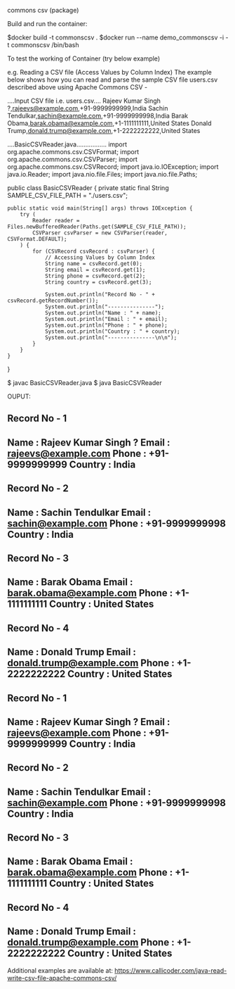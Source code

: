 commons csv (package)

Build and run the container:

$docker build -t commonscsv .
$docker run --name demo_commonscsv -i -t commonscsv /bin/bash

To test the working of Container (try below example)


e.g.
Reading a CSV file (Access Values by Column Index)
The example below shows how you can read and parse the sample CSV file users.csv described above using Apache Commons CSV -


....Input CSV file i.e. users.csv....
Rajeev Kumar Singh ?,rajeevs@example.com,+91-9999999999,India
Sachin Tendulkar,sachin@example.com,+91-9999999998,India
Barak Obama,barak.obama@example.com,+1-1111111111,United States
Donald Trump,donald.trump@example.com,+1-2222222222,United States


....BasicCSVReader.java.................
import org.apache.commons.csv.CSVFormat;
import org.apache.commons.csv.CSVParser;
import org.apache.commons.csv.CSVRecord;
import java.io.IOException;
import java.io.Reader;
import java.nio.file.Files;
import java.nio.file.Paths;

public class BasicCSVReader {
    private static final String SAMPLE_CSV_FILE_PATH = "./users.csv";

    public static void main(String[] args) throws IOException {
        try (
            Reader reader = Files.newBufferedReader(Paths.get(SAMPLE_CSV_FILE_PATH));
            CSVParser csvParser = new CSVParser(reader, CSVFormat.DEFAULT);
        ) {
            for (CSVRecord csvRecord : csvParser) {
                // Accessing Values by Column Index
                String name = csvRecord.get(0);
                String email = csvRecord.get(1);
                String phone = csvRecord.get(2);
                String country = csvRecord.get(3);

                System.out.println("Record No - " + csvRecord.getRecordNumber());
                System.out.println("---------------");
                System.out.println("Name : " + name);
                System.out.println("Email : " + email);
                System.out.println("Phone : " + phone);
                System.out.println("Country : " + country);
                System.out.println("---------------\n\n");
            }
        }
    }
}



$ javac BasicCSVReader.java
$ java BasicCSVReader


OUPUT:

Record No - 1
---------------
Name : Rajeev Kumar Singh ?
Email : rajeevs@example.com
Phone : +91-9999999999
Country : India
---------------


Record No - 2
---------------
Name : Sachin Tendulkar
Email : sachin@example.com
Phone : +91-9999999998
Country : India
---------------


Record No - 3
---------------
Name : Barak Obama
Email : barak.obama@example.com
Phone : +1-1111111111
Country : United States
---------------


Record No - 4
---------------
Name : Donald Trump
Email : donald.trump@example.com
Phone : +1-2222222222
Country : United States
---------------


Record No - 1
---------------
Name : Rajeev Kumar Singh ?
Email : rajeevs@example.com
Phone : +91-9999999999
Country : India
---------------


Record No - 2
---------------
Name : Sachin Tendulkar
Email : sachin@example.com
Phone : +91-9999999998
Country : India
---------------


Record No - 3
---------------
Name : Barak Obama
Email : barak.obama@example.com
Phone : +1-1111111111
Country : United States
---------------


Record No - 4
---------------
Name : Donald Trump
Email : donald.trump@example.com
Phone : +1-2222222222
Country : United States
---------------


Additional examples are available at: https://www.callicoder.com/java-read-write-csv-file-apache-commons-csv/

